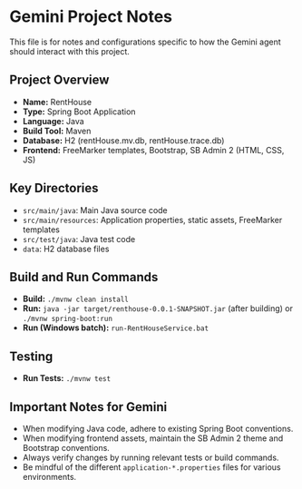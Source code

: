 # Gemini Project Notes

This file is for notes and configurations specific to how the Gemini agent should interact with this project.

## Project Overview
- **Name:** RentHouse
- **Type:** Spring Boot Application
- **Language:** Java
- **Build Tool:** Maven
- **Database:** H2 (rentHouse.mv.db, rentHouse.trace.db)
- **Frontend:** FreeMarker templates, Bootstrap, SB Admin 2 (HTML, CSS, JS)

## Key Directories
- `src/main/java`: Main Java source code
- `src/main/resources`: Application properties, static assets, FreeMarker templates
- `src/test/java`: Java test code
- `data`: H2 database files

## Build and Run Commands
- **Build:** `./mvnw clean install`
- **Run:** `java -jar target/renthouse-0.0.1-SNAPSHOT.jar` (after building) or `./mvnw spring-boot:run`
- **Run (Windows batch):** `run-RentHouseService.bat`

## Testing
- **Run Tests:** `./mvnw test`

## Important Notes for Gemini
- When modifying Java code, adhere to existing Spring Boot conventions.
- When modifying frontend assets, maintain the SB Admin 2 theme and Bootstrap conventions.
- Always verify changes by running relevant tests or build commands.
- Be mindful of the different `application-*.properties` files for various environments.

